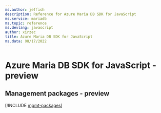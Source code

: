 ```yaml
---
ms.author: jeffish
description: Reference for Azure Maria DB SDK for JavaScript
ms.service: mariadb
ms.topic: reference
ms.devlang: javascript
author: xirzec
title: Azure Maria DB SDK for JavaScript
ms.data: 08/17/2022
---
```

# Azure Maria DB SDK for JavaScript - preview

## Management packages - preview
[!INCLUDE [mgmt-packages](maria-db-mgmt-index.md)]
